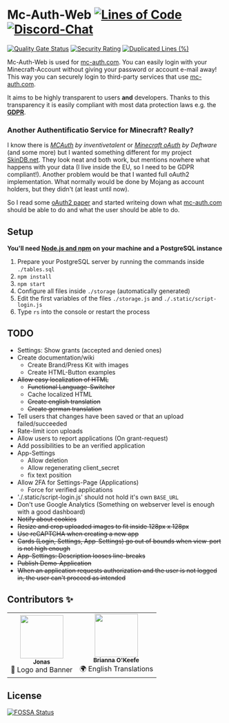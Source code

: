 # Mc-Auth-Web [![Lines of Code](https://sonarcloud.io/api/project_badges/measure?project=Mc-Auth-com_Mc-Auth-Web&metric=ncloc)](https://sonarcloud.io/dashboard?id=Mc-Auth-com_Mc-Auth-Web) [![Discord-Chat](https://img.shields.io/discord/344982818863972352?label=Discord&logo=discord&logoColor=white)](https://sprax.me/discord)
[![Quality Gate Status](https://sonarcloud.io/api/project_badges/measure?project=Mc-Auth-com_Mc-Auth-Web&metric=alert_status)](https://sonarcloud.io/dashboard?id=Mc-Auth-com_Mc-Auth-Web) [![Security Rating](https://sonarcloud.io/api/project_badges/measure?project=Mc-Auth-com_Mc-Auth-Web&metric=security_rating)](https://sonarcloud.io/dashboard?id=Mc-Auth-com_Mc-Auth-Web) [![Duplicated Lines (%)](https://sonarcloud.io/api/project_badges/measure?project=Mc-Auth-com_Mc-Auth-Web&metric=duplicated_lines_density)](https://sonarcloud.io/dashboard?id=Mc-Auth-com_Mc-Auth-Web)

Mc-Auth-Web is used for [mc-auth.com](https://mc-auth.com). You can easily login with your Minecraft-Account without giving your password or account e-mail away! This way you can securely login to third-party services that use [mc-auth.com](https://mc-auth.com).

It aims to be highly transparent to users **and** developers.
Thanks to this transparency it is easily compliant with most data protection laws e.g. the **[GDPR](https://en.wikipedia.org/wiki/General_Data_Protection_Regulation)**.

### Another Authentificatio Service for Minecraft? Really?
I know there is *[MCAuth](https://github.com/MC-Auth) by inventivetalent* or *[Minecraft oAuth](https://mc-oauth.net/) by Deftware* (and some more) but I wanted something different for my project [SkinDB.net](https://skindb.net).
They look neat and both work, but mentions nowhere what happens with your data (I live inside the EU, so I need to be GDPR compliant!).
Another problem would be that I wanted full oAuth2 implementation. What normally would be done by Mojang as account holders, but they didn't (at least until now).

So I read some [oAuth2 paper](https://tools.ietf.org/html/rfc6749) and started writeing down what [mc-auth.com](https://mc-auth.com) should be able to do and what the user should be able to do.

## Setup
**You'll need [Node.js and npm](https://nodejs.org/en/download/package-manager/) on your machine and a PostgreSQL instance**

1. Prepare your PostgreSQL server by running the commands inside `./tables.sql`
2. `npm install`
3. `npm start`
4. Configure all files inside `./storage` (automatically generated)
5. Edit the first variables of the files `./storage.js` and `./.static/script-login.js`
6. Type `rs` into the console or restart the process

## TODO
* Settings: Show grants (accepted and denied ones)
* Create documentation/wiki
  * Create Brand/Press Kit with images
  * Create HTML-Button examples
* ~~Allow easy localization of HTML~~
  * ~~Functional Language-Switcher~~
  * Cache localized HTML
  * ~~Create english translation~~
  * ~~Create german translation~~
* Tell users that changes have been saved or that an upload failed/succeeded
* Rate-limit icon uploads
* Allow users to report applications (On grant-request)
* Add possibilities to be an verified application
* App-Settings
  * Allow deletion
  * Allow regenerating client_secret
  * fix text position
* Allow 2FA for Settings-Page (Applications)
  * Force for verified applications
* './.static/script-login.js' should not hold it's own `BASE_URL`
* Don't use Google Analytics (Something on webserver level is enough with a good dashboard)
* ~~Notify about cookies~~
* ~~Resize and crop uploaded images to fit inside 128px x 128px~~
* ~~Use reCAPTCHA when creating a new app~~
* ~~Cards (Login, Settings, App-Settings) go out of bounds when view-port is not high enough~~
* ~~App-Settings: Description looses line-breaks~~
* ~~Publish Demo-Application~~ 
* ~~When an application requests authorization and the user is not logged in, the user can't proceed as intended~~

## Contributors ✨
<table>
  <tr>
    <td align="center"><a href="https://github.com/JonasAlpha"><img src="https://avatars1.githubusercontent.com/u/35976079?s=460&v=4" width="100px" alt=""><br><sub><b>Jonas</b></sub></a><br>🎨 Logo and Banner</td>
    <td align="center"><a href="https://github.com/Songoda"><img src="https://avatars3.githubusercontent.com/u/26376600?s=460&v=4" width="100px" alt=""><br><sub><b>Brianna O'Keefe</b></sub></a><br>🌍 English Translations</td>
  </tr>
</table>

## License
[![FOSSA Status](https://app.fossa.com/api/projects/git%2Bgithub.com%2FMc-Auth-com%2FMc-Auth-Web.svg?type=large)](https://app.fossa.com/projects/git%2Bgithub.com%2FMc-Auth-com%2FMc-Auth-Web?ref=badge_large)
